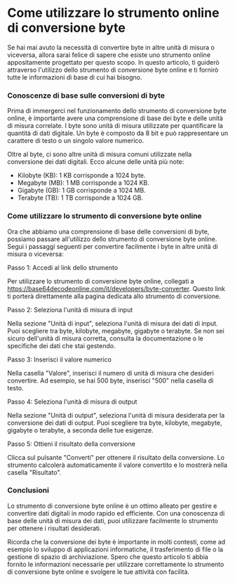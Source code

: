Come utilizzare lo strumento online di conversione byte
=======================================================

Se hai mai avuto la necessità di convertire byte in altre unità di misura o viceversa, allora sarai felice di sapere che esiste uno strumento online appositamente progettato per questo scopo. In questo articolo, ti guiderò attraverso l'utilizzo dello strumento di conversione byte online e ti fornirò tutte le informazioni di base di cui hai bisogno.

### Conoscenze di base sulle conversioni di byte

Prima di immergerci nel funzionamento dello strumento di conversione byte online, è importante avere una comprensione di base dei byte e delle unità di misura correlate. I byte sono unità di misura utilizzate per quantificare la quantità di dati digitale. Un byte è composto da 8 bit e può rappresentare un carattere di testo o un singolo valore numerico.

Oltre al byte, ci sono altre unità di misura comuni utilizzate nella conversione dei dati digitali. Ecco alcune delle unità più note:

- Kilobyte (KB): 1 KB corrisponde a 1024 byte.
- Megabyte (MB): 1 MB corrisponde a 1024 KB.
- Gigabyte (GB): 1 GB corrisponde a 1024 MB.
- Terabyte (TB): 1 TB corrisponde a 1024 GB.

### Come utilizzare lo strumento di conversione byte online

Ora che abbiamo una comprensione di base delle conversioni di byte, possiamo passare all'utilizzo dello strumento di conversione byte online. Segui i passaggi seguenti per convertire facilmente i byte in altre unità di misura o viceversa:

Passo 1: Accedi al link dello strumento

Per utilizzare lo strumento di conversione byte online, collegati a <https://base64decodeonline.com/it/developers/byte-converter>. Questo link ti porterà direttamente alla pagina dedicata allo strumento di conversione.

Passo 2: Seleziona l'unità di misura di input

Nella sezione "Unità di input", seleziona l'unità di misura dei dati di input. Puoi scegliere tra byte, kilobyte, megabyte, gigabyte o terabyte. Se non sei sicuro dell'unità di misura corretta, consulta la documentazione o le specifiche dei dati che stai gestendo.

Passo 3: Inserisci il valore numerico

Nella casella "Valore", inserisci il numero di unità di misura che desideri convertire. Ad esempio, se hai 500 byte, inserisci "500" nella casella di testo.

Passo 4: Seleziona l'unità di misura di output

Nella sezione "Unità di output", seleziona l'unità di misura desiderata per la conversione dei dati di output. Puoi scegliere tra byte, kilobyte, megabyte, gigabyte o terabyte, a seconda delle tue esigenze.

Passo 5: Ottieni il risultato della conversione

Clicca sul pulsante "Converti" per ottenere il risultato della conversione. Lo strumento calcolerà automaticamente il valore convertito e lo mostrerà nella casella "Risultato".

### Conclusioni

Lo strumento di conversione byte online è un ottimo alleato per gestire e convertire dati digitali in modo rapido ed efficiente. Con una conoscenza di base delle unità di misura dei dati, puoi utilizzare facilmente lo strumento per ottenere i risultati desiderati.

Ricorda che la conversione dei byte è importante in molti contesti, come ad esempio lo sviluppo di applicazioni informatiche, il trasferimento di file o la gestione di spazio di archiviazione. Spero che questo articolo ti abbia fornito le informazioni necessarie per utilizzare correttamente lo strumento di conversione byte online e svolgere le tue attività con facilità.